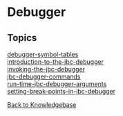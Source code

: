 # Debugger

<PageHeader />

## Topics

[debugger-symbol-tables](./debugger-symbol-tables)  
[introduction-to-the-jbc-debugger](./introduction-to-the-jbc-debugger)  
[invoking-the-jbc-debugger](./invoking-the-jbc-debugger)  
[jbc-debugger-commands](./jbc-debugger-commands)  
[run-time-jbc-debugger-arguments](./run-time-jbc-debugger-arguments)  
[setting-break-points-in-jbc-debugger](./setting-break-points-in-jbc-debugger)  

[Back to Knowledgebase](./../README.md)

  
<PageFooter />
